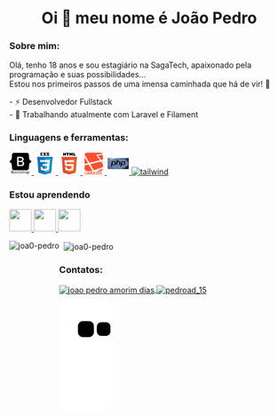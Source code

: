 <h1 align="center">Oi 👋 meu nome é João Pedro</h1>
<p>
<h3 align="left">Sobre mim:</h3>
  Olá, tenho 18 anos e sou estagiário na SagaTech, apaixonado pela programação e suas possibilidades...
  <br>
  Estou nos primeiros passos de uma imensa caminhada que há de vir! 🚀
</p>
- ⚡ Desenvolvedor Fullstack
<br>
- 🔭 Trabalhando atualmente com Laravel e Filament

<h3 align="left">Linguagens e ferramentas:</h3>
<p align="left">
  <a href="https://getbootstrap.com" target="_blank" rel="noreferrer">
    <img src="https://raw.githubusercontent.com/devicons/devicon/master/icons/bootstrap/bootstrap-plain-wordmark.svg" alt="bootstrap" width="40" height="40" />
  </a>
  <a href="https://www.w3schools.com/css/" target="_blank" rel="noreferrer">
    <img src="https://raw.githubusercontent.com/devicons/devicon/master/icons/css3/css3-original-wordmark.svg" alt="css3" width="40" height="40" />
  </a>
  <a href="https://www.w3.org/html/" target="_blank" rel="noreferrer">
    <img src="https://raw.githubusercontent.com/devicons/devicon/master/icons/html5/html5-original-wordmark.svg" alt="html5" width="40" height="40" />
  </a>
  <a href="https://laravel.com/" target="_blank" rel="noreferrer"> <img src="https://raw.githubusercontent.com/devicons/devicon/master/icons/laravel/laravel-plain-wordmark.svg" alt="laravel" width="40" height="40" />
  </a>
  <a href="https://www.php.net" target="_blank" rel="noreferrer">
    <img src="https://raw.githubusercontent.com/devicons/devicon/master/icons/php/php-original.svg" alt="php" width="40" height="40" />
  </a>
  <a href="https://tailwindcss.com/" target="_blank" rel="noreferrer">
    <img src="https://www.vectorlogo.zone/logos/tailwindcss/tailwindcss-icon.svg" alt="tailwind" width="40" height="40" /> </a>
</p>

<p>
  <h3 align="left">Estou aprendendo</h3>
  <a href="https://adonisjs.com/" target="_blank" rel="noreferrer">
    <img src="https://cdn.jsdelivr.net/gh/devicons/devicon/icons/adonisjs/adonisjs-original.svg" width="40" height="40"/>
  </a>
  <a href="https://pt-br.reactjs.org/" target="_blank" rel="noreferrer">
    <img src="https://cdn.jsdelivr.net/gh/devicons/devicon/icons/react/react-original.svg" width="40" height="40"/>
  </a>
  <a href="https://developer.mozilla.org/pt-BR/docs/Web/JavaScript" target="_blank" rel="noreferrer"><img src="https://cdn.jsdelivr.net/gh/devicons/devicon/icons/javascript/javascript-original.svg" width="40" height="40" /></a>
</p>

<p>
  <img align="left" src="https://github-readme-stats.vercel.app/api/top-langs?username=joa0-pedro&show_icons=true&theme=dracula&locale=pt-br&layout=compact" alt="joa0-pedro" height="195"/>
</p>
<p>&nbsp;
  <img align="center" src="https://github-readme-stats.vercel.app/api?username=joa0-pedro&show_icons=true&theme=dracula&locale=pt-br" alt="joa0-pedro" />
</p>

<h3 align="left">Contatos:</h3>
<p align="left">
  <a href="https://www.linkedin.com/in/jo%C3%A3o-pedro-amorim-dias-247552249/" target="blank">
    <img align="center" src="https://raw.githubusercontent.com/rahuldkjain/github-profile-readme-generator/master/src/images/icons/Social/linked-in-alt.svg" alt="joao pedro amorim dias" height="30" width="40" />
  </a>
  <a href="https://instagram.com/pedroad_15" target="blank">
    <img align="center" src="https://raw.githubusercontent.com/rahuldkjain/github-profile-readme-generator/master/src/images/icons/Social/instagram.svg" alt="pedroad_15" height="30" width="40" />
  </a>
</p>

![Snake animation](https://github.com/joa0-pedro/joa0-pedro/blob/output/github-contribution-grid-snake.svg)
